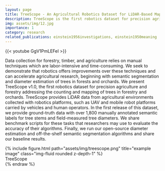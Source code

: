 ```yaml
---
layout: page
title: TreeScope - An Agricultural Robotics Dataset for LiDAR-Based Mapping of Trees in Forests and Orchards
description: TreeScope is the first robotics dataset for precision agriculture and forestry addressing the counting and mapping of trees in forestry and orchards (ICRA 2024). 
img: assets/img/12.jpg
importance: 1
category: research
related_publications: einstein1956investigations, einstein1950meaning
---
```


{{< youtube GgV1PmLEFeI >}}

Data collection for forestry, timber, and agriculture relies on manual techniques which are labor-intensive and time-consuming. We seek to demonstrate that robotics offers improvements over these techniques and can accelerate agricultural research, beginning with semantic segmentation and diameter estimation of trees in forests and orchards. We present TreeScope v1.0, the first robotics dataset for precision agriculture and forestry addressing the counting and mapping of trees in forestry and orchards. TreeScope provides LiDAR data from agricultural environments collected with robotics platforms, such as UAV and mobile robot platforms carried by vehicles and human operators. In the first release of this dataset, we provide ground-truth data with over 1,800 manually annotated semantic labels for tree stems and field-measured tree diameters. We share benchmark scripts for these tasks that researchers may use to evaluate the accuracy of their algorithms. Finally, we run our open-source diameter estimation and off-the-shelf semantic segmentation algorithms and share our baseline results.
<div class="row">
    <div class="col-sm mt-3 mt-md-0">
        {% include figure.html path="assets/img/treescope.png" title="example image" class="img-fluid rounded z-depth-1" %}
    </div>
</div>
<div class="caption">
    TreeScope
</div>
{% endraw %}
